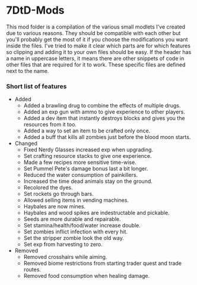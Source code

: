 # 7DtD-Mods
This mod folder is a compilation of the various small modlets I've created due to various reasons. They should be compatible with each other but you'll probably get the most of it if you choose the modifications you want inside the files. I've tried to make it clear which parts are for which features so clipping and adding it to your own files should be easy. If the header has a name in uppercase letters, it means there are other snippets of code in other files that are required for it to work. These specific files are defined next to the name.

### Short list of features
- Added
  - Added a brawling drug to combine the effects of multiple drugs.
  - Added an exp gun with ammo to give experience to other players.
  - Added a dev item that instantly destroys blocks and gives you the resources from it too.
  - Added a way to set an item to be crafted only once.
  - Added a buff that kills all zombies just before the blood moon starts.
- Changed
  - Fixed Nerdy Glasses increased exp when upgrading.
  - Set crafting resource stacks to give one experience.
  - Made a few recipes more sensitive time-wise.
  - Set Pummel Pete's damage bonus last a bit longer.
  - Reduced the water consumption of painkillers.
  - Increased the time dead animals stay on the ground.
  - Recolored the dyes.
  - Set rockets go through bars.
  - Allowed selling items in vending machines.
  - Haybales are now mines.
  - Haybales and wood spikes are indestructable and pickable.
  - Seeds are more durable and repairable.
  - Set stamina/health/food/water increase double.
  - Set zombies inflict infection with every hit.
  - Set the stripper zombie look the old way.
  - Set exp from harvesting to zero.
- Removed
  - Removed crosshairs while aiming.
  - Removed biome restrictions from starting trader quest and trade routes.
  - Removed food consumption when healing damage.
